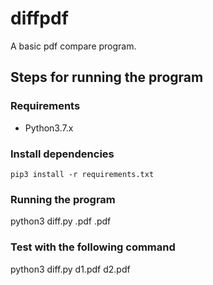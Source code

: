 # diffpdf
A basic pdf compare program.

## Steps for running the program
### Requirements
 - Python3.7.x

### Install dependencies
`pip3 install -r requirements.txt`

### Running the program
python3 diff.py <file1>.pdf  <file2>.pdf

### Test with the following command
python3 diff.py d1.pdf d2.pdf
